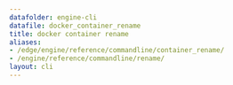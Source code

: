 ```yaml
---
datafolder: engine-cli
datafile: docker_container_rename
title: docker container rename
aliases:
- /edge/engine/reference/commandline/container_rename/
- /engine/reference/commandline/rename/
layout: cli
---
```


<!--
This page is automatically generated from Docker's source code. If you want to
suggest a change to the text that appears here, open a ticket or pull request
in the source repository on GitHub:

https://github.com/docker/cli
-->
